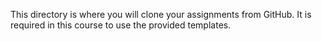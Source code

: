 This directory is where you will clone your assignments from GitHub.
It is required in this course to use the provided templates.
